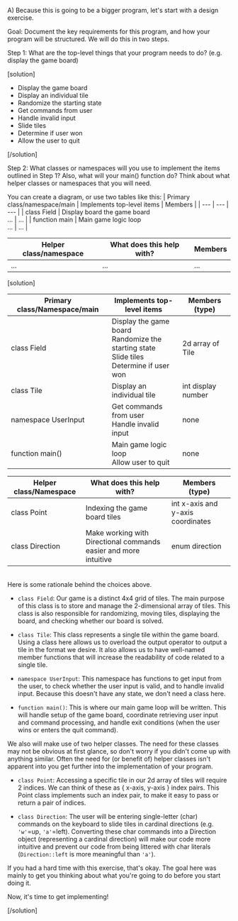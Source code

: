 A) Because this is going to be a bigger program, let's start with a design exercise.

Goal: Document the key requirements for this program, and how your program will be structured.  We will do this in two steps.

Step 1: What are the top-level things that your program needs to do? (e.g. display the game board)

[solution]
* Display the game board
* Display an individual tile
* Randomize the starting state
* Get commands from user
* Handle invalid input
* Slide tiles
* Determine if user won
* Allow the user to quit

[/solution]

Step 2: What classes or namespaces will you use to implement the items outlined in Step 1?  Also, what will your main() function do?  Think about what helper classes or namespaces that you will need.

You can create a diagram, or use two tables like this:
| Primary class/namespace/main | Implements top-level items | Members |
| --- | --- | --- |
| class Field | Display board the game board<br>... | ... |
| function main | Main game logic loop<br>... | ... |

| Helper class/namespace | What does this help with? | Members |
| --- | --- | --- |
| ... | ... | ... |


[solution]

| Primary class/Namespace/main | Implements top-level items | Members (type) |
| --- | --- | --- |
| class Field | Display the game board<br>Randomize the starting state<br>Slide tiles<br>Determine if user won | 2d array of Tile |
| class Tile | Display an individual tile | int display number |
| namespace UserInput | Get commands from user<br>Handle invalid input | none |
| function main() | Main game logic loop<br>Allow user to quit | none |

| Helper class/Namespace | What does this help with? | Members (type) | 
| --- | --- | --- |
| class Point | Indexing the game board tiles | int x-axis and y-axis coordinates |
| class Direction | Make working with Directional commands easier and more intuitive  | enum direction |

<br/>
Here is some rationale behind the choices above.

* `class Field`: Our game is a distinct 4x4 grid of tiles.  The main purpose of this class is to store and manage the 2-dimensional array of tiles. This class is also responsible for randomizing, moving tiles, displaying the board, and checking whether our board is solved.

* `class Tile`: This class represents a single tile within the game board.  Using a class here allows us to overload the output operator to output a tile in the format we desire.  It also allows us to have well-named member functions that will increase the readability of code related to a single tile.

* `namespace UserInput`: This namespace has functions to get input from the user, to check whether the user input is valid, and to handle invalid input.  Because this doesn't have any state, we don't need a class here.

* `function main()`: This is where our main game loop will be written.  This will handle setup of the game board, coordinate retrieving user input and command processing, and handle exit conditions (when the user wins or enters the quit command).

We also will make use of two helper classes.  The need for these classes may not be obvious at first glance, so don't worry if you didn't come up with anything similar.  Often the need for (or benefit of) helper classes isn't apparent into you get further into the implementation of your program.

* `class Point`: Accessing a specific tile in our 2d array of tiles will require 2 indices.  We can think of these as { x-axis, y-axis } index pairs.  This Point class implements such an index pair, to make it easy to pass or return a pair of indices.

* `class Direction`: The user will be entering single-letter (char) commands on the keyboard to slide tiles in cardinal directions (e.g. `'w'`=up, `'a'`=left).  Converting these char commands into a Direction object (representing a cardinal direction) will make our code more intuitive and prevent our code from being littered with char literals (`Direction::left` is more meaningful than `'a'`).

If you had a hard time with this exercise, that's okay.  The goal here was mainly to get you thinking about what you're going to do before you start doing it.

Now, it's time to get implementing!

[/solution]

